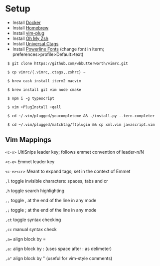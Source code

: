 # Setup

- Install [Docker](https://docs.docker.com/docker-for-mac/install)
- Install [Homebrew](https://github.com/Homebrew/brew)
- Install [vim-plug](https://github.com/junegunn/vim-plug)
- Install [Oh My Zsh](https://github.com/robbyrussell/oh-my-zsh)
- Install [Universal Ctags](https://github.com/universal-ctags/ctags)
- Install [Powerline Fonts](https://github.com/powerline/fonts) (change font in iterm; preferences>profile>Default>text)

```
 $ git clone https://github.com/wbbutterworth/vimrc.git

 $ cp vimrc/{.vimrc,.ctags,.zshrc} ~

 $ brew cask install iterm2 macvim

 $ brew install git vim node cmake

 $ npm i -g typescript

 $ vim +PlugInstall +qall

 $ cd ~/.vim/plugged/youcompleteme && ./install.py --tern-completer

 $ cd ~/.vim/plugged/matchtag/ftplugin && cp xml.vim javascript.vim
```

## Vim Mappings

```<c-x>``` UltiSnips leader key; follows emmet convention of leader-n/N

```<c-e>``` Emmet leader key

```<c-e><cr>``` Meant to expand tags; set in the context of Emmet

```,l``` toggle invisible characters: spaces, tabs and cr  

```,h``` toggle search highlighting  

```,,``` toggle , at the end of the line in any mode  

```,;``` toggle ; at the end of the line in any mode  

```,ct``` toggle syntax checking  

```,cc``` manual syntax check  

```,a=``` align block by =  

```,a:``` align block by : (uses space after : as delimeter)  

```,a"``` align block by " (useful for vim-style comments)  
